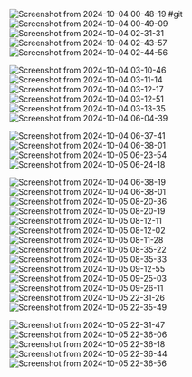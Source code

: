 ![Screenshot from 2024-10-04 00-48-19](https://github.com/user-attachments/assets/e84c3a3f-1c2e-4041-aaa7-afea44d33dc8) #git![Screenshot from 2024-10-04 00-49-09](https://github.com/user-attachments/assets/4b330bef-e282-4876-bf69-abd610debb24)
![Screenshot from 2024-10-04 02-31-31](https://github.com/user-attachments/assets/058cbf2c-3325-4e6a-8327-c069fdf1cc3f)
![Screenshot from 2024-10-04 02-43-57](https://github.com/user-attachments/assets/c9167ce4-e26d-4465-8050-15990c99ff51)
![Screenshot from 2024-10-04 02-44-56](https://github.com/user-attachments/assets/33ce8ea0-d0eb-4b86-ae2b-f7704273af30)

![Screenshot from 2024-10-04 03-10-46](https://github.com/user-attachments/assets/8e680da6-1820-430c-a338-e0f1df8b80b3)
![Screenshot from 2024-10-04 03-11-14](https://github.com/user-attachments/assets/eaa76541-3c53-424e-a39e-c8990f587f73)
![Screenshot from 2024-10-04 03-12-17](https://github.com/user-attachments/assets/866ec936-cc6b-48b3-a3a0-c96741e9a7b4)
![Screenshot from 2024-10-04 03-12-51](https://github.com/user-attachments/assets/56f2fb0b-01e2-458b-8703-1b5b2525fbb3)
![Screenshot from 2024-10-04 03-13-35](https://github.com/user-attachments/assets/4ed0082c-03a3-495b-979b-66e0cae774af)![Screenshot from 2024-10-04 06-04-39](https://github.com/user-attachments/assets/ad224ae4-7ef5-4f3b-b84b-f8fdaf27e51f)

![Screenshot from 2024-10-04 06-37-41](https://github.com/user-attachments/assets/2dc21ac5-e053-4850-b0fd-21eb626e64dc)
![Screenshot from 2024-10-04 06-38-01](https://github.com/user-attachments/assets/7d2f9166-bf25-447e-bb97-af4848471cf8)
![Screenshot from 2024-10-05 06-23-54](https://github.com/user-attachments/assets/3fa665b0-9cbe-48b5-b97e-470bf987ef95)![Screenshot from 2024-10-05 06-24-18](https://github.com/user-attachments/assets/0b20c494-8ffd-4e56-8f2b-dd6728e01c71)

![Screenshot from 2024-10-04 06-38-19](https://github.com/user-attachments/assets/2a8a9442-d244-4904-af57-176c95c7ec50)
![Screenshot from 2024-10-04 06-38-01](https://github.com/user-attachments/assets/d2bfefe5-4901-497b-a797-6c7487eb6775)
![Screenshot from 2024-10-05 08-20-36](https://github.com/user-attachments/assets/e5cf68cc-dcb3-46f3-b743-74ff00665d63)
![Screenshot from 2024-10-05 08-20-19](https://github.com/user-attachments/assets/e6276f6e-c043-487d-9d86-4ae3fbd7d7a9)
![Screenshot from 2024-10-05 08-12-11](https://github.com/user-attachments/assets/07f099af-413e-4aac-8773-efd81c4c56af)
![Screenshot from 2024-10-05 08-12-02](https://github.com/user-attachments/assets/69c98724-2130-43da-93f7-384d84bd832f)
![Screenshot from 2024-10-05 08-11-28](https://github.com/user-attachments/assets/4b82a39d-77e1-4d49-a61e-1fb006c4d713)
![Screenshot from 2024-10-05 08-35-22](https://github.com/user-attachments/assets/aaac480b-ccde-48e1-87c1-01ace5c9af4c)
![Screenshot from 2024-10-05 08-35-33](https://github.com/user-attachments/assets/987f9291-995d-4760-906e-5f686bf10d41)
![Screenshot from 2024-10-05 09-12-55](https://github.com/user-attachments/assets/5fce0952-3417-40ad-8c55-ee8243946b4c)
![Screenshot from 2024-10-05 09-25-03](https://github.com/user-attachments/assets/fe726cf5-d399-4fec-a019-d3f44c66d989)
![Screenshot from 2024-10-05 09-26-11](https://github.com/user-attachments/assets/b58fe021-1a4a-4b1f-9cfb-485d6d6fab93)
![Screenshot from 2024-10-05 22-31-26](https://github.com/user-attachments/assets/c4210326-e4eb-45b8-b20f-529ff0ef52a1)![Screenshot from 2024-10-05 22-35-49](https://github.com/user-attachments/assets/15219c09-4b4c-496e-b93d-d1d7d7d74a93)

![Screenshot from 2024-10-05 22-31-47](https://github.com/user-attachments/assets/89b9d94c-f618-47bd-afcc-86501b094661)
![Screenshot from 2024-10-05 22-36-06](https://github.com/user-attachments/assets/ac965b23-30ef-4a56-924d-f2f1b41cf8e1)
![Screenshot from 2024-10-05 22-36-18](https://github.com/user-attachments/assets/45ce98d8-10fb-4476-8a47-aec5acb66827)
![Screenshot from 2024-10-05 22-36-44](https://github.com/user-attachments/assets/95425b78-0301-4764-88cf-7707f704495c)
![Screenshot from 2024-10-05 22-36-56](https://github.com/user-attachments/assets/31ae529f-2d95-45f0-ba06-b9d781e138e9)
